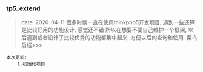 ### tp5_extend
> date: 2020-04-11
很多时候一直在使用thinkphp5开发项目, 遇到一些还算是比较好用的功能设计, 感觉还不错
所以在想要不要自己维护一个框架, 以后遇到或者设计了比较优秀的功能都集中起来, 方便以后的查询和使用. 菜鸟启程>>>

```
本次更新:
    1.初始化项目
```

